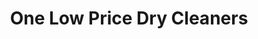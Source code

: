 ---
title: "One Low Price Dry Cleaners"
url: /north-miami/one-low-price-dry-cleaners/
shop: laundry
---
